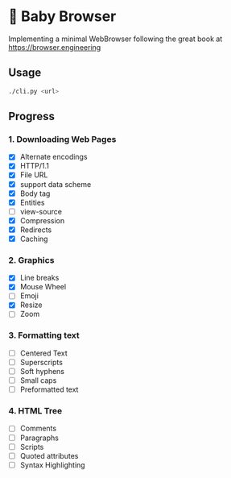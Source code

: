 # 🐣 Baby Browser

Implementing a minimal WebBrowser following the great book at https://browser.engineering

## Usage

```sh
./cli.py <url>
```

## Progress

### 1. Downloading Web Pages

- [x] Alternate encodings
- [x] HTTP/1.1
- [x] File URL
- [x] support data scheme
- [x] Body tag
- [x] Entities
- [ ] view-source
- [x] Compression
- [x] Redirects
- [x] Caching

### 2. Graphics

- [x] Line breaks
- [x] Mouse Wheel
- [ ] Emoji
- [x] Resize
- [ ] Zoom

### 3. Formatting text
- [ ] Centered Text
- [ ] Superscripts
- [ ] Soft hyphens
- [ ] Small caps
- [ ] Preformatted text

### 4. HTML Tree

- [ ] Comments
- [ ] Paragraphs
- [ ] Scripts
- [ ] Quoted attributes
- [ ] Syntax Highlighting